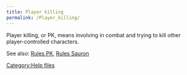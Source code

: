 ```yaml
---
title: Player killing
permalink: /Player_killing/
---
```


Player killing, or PK, means involving in combat and trying to kill
other player-controlled characters.

See also: [Rules PK](Rules_PK "wikilink"), [Rules
Sauron](Rules_Sauron "wikilink")

[Category:Help files](Category:Help_files "wikilink")